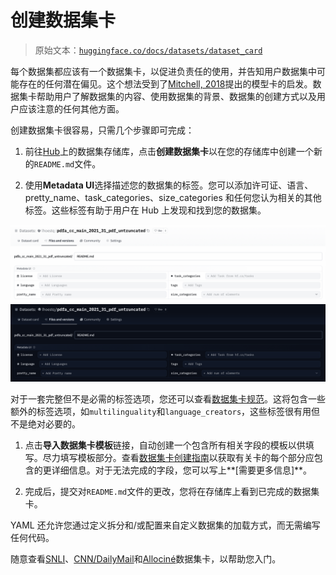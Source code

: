 # 创建数据集卡

> 原始文本：[`huggingface.co/docs/datasets/dataset_card`](https://huggingface.co/docs/datasets/dataset_card)

每个数据集都应该有一个数据集卡，以促进负责任的使用，并告知用户数据集中可能存在的任何潜在偏见。这个想法受到了[Mitchell, 2018](https://arxiv.org/abs/1810.03993)提出的模型卡的启发。数据集卡帮助用户了解数据集的内容、使用数据集的背景、数据集的创建方式以及用户应该注意的任何其他方面。

创建数据集卡很容易，只需几个步骤即可完成：

1.  前往[Hub](https://hf.co/new-dataset)上的数据集存储库，点击**创建数据集卡**以在您的存储库中创建一个新的`README.md`文件。

1.  使用**Metadata UI**选择描述您的数据集的标签。您可以添加许可证、语言、pretty_name、task_categories、size_categories 和任何您认为相关的其他标签。这些标签有助于用户在 Hub 上发现和找到您的数据集。

![](img/a54b445422105bed0a3b922874bd4dad.png) ![](img/65f3997b3c9a8e8172611352127b40e5.png)

对于一套完整但不是必需的标签选项，您还可以查看[数据集卡规范](https://github.com/huggingface/hub-docs/blob/main/datasetcard.md?plain=1)。这将包含一些额外的标签选项，如`multilinguality`和`language_creators`，这些标签很有用但不是绝对必要的。

1.  点击**导入数据集卡模板**链接，自动创建一个包含所有相关字段的模板以供填写。尽力填写模板部分。查看[数据集卡创建指南](https://github.com/huggingface/datasets/blob/main/templates/README_guide.md)以获取有关卡的每个部分应包含的更详细信息。对于无法完成的字段，您可以写上**[需要更多信息]**。

1.  完成后，提交对`README.md`文件的更改，您将在存储库上看到已完成的数据集卡。

YAML 还允许您通过定义拆分和/或配置来自定义数据集的加载方式，而无需编写任何代码。

随意查看[SNLI](https://huggingface.co/datasets/snli)、[CNN/DailyMail](https://huggingface.co/datasets/cnn_dailymail)和[Allociné](https://huggingface.co/datasets/allocine)数据集卡，以帮助您入门。
